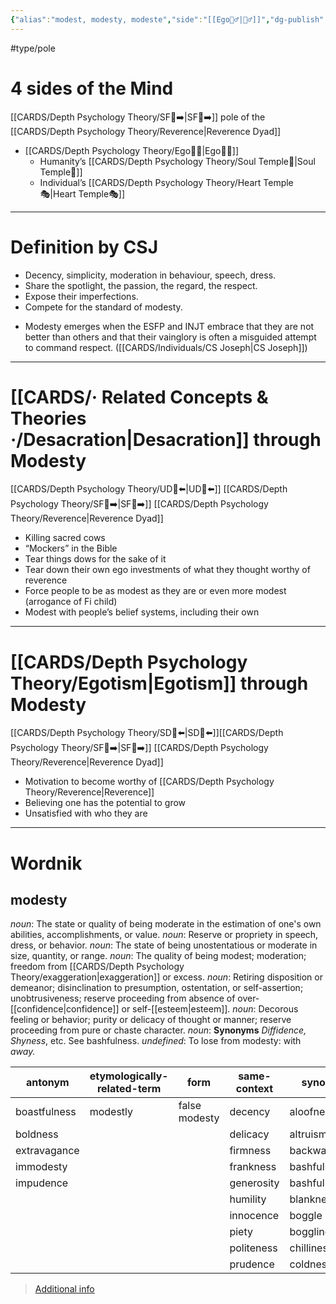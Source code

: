 ```yaml
---
{"alias":"modest, modesty, modeste","side":"[[Ego🙋‍♂️|🙋‍♂️]]","dg-publish":true,"permalink":"/cards/depth-psychology-theory/modesty/","dgPassFrontmatter":true,"created":"2022-12-31T17:40:38.411+01:00","updated":"2023-05-27T15:36:14.097+02:00"}
---
```


#type/pole 

# 4 sides of the Mind 
[[CARDS/Depth Psychology Theory/SF🤸➡️\|SF🤸➡️]] pole of the [[CARDS/Depth Psychology Theory/Reverence\|Reverence Dyad]] 
- [[CARDS/Depth Psychology Theory/Ego🙋‍♂️\|Ego🙋‍♂️]] 
	- Humanity’s [[CARDS/Depth Psychology Theory/Soul Temple👤\|Soul Temple👤]] 
	- Individual’s [[CARDS/Depth Psychology Theory/Heart Temple🎭\|Heart Temple🎭]] 
---
# Definition by CSJ 
- Decency, simplicity, moderation in behaviour, speech, dress. 
- Share the spotlight, the passion, the regard, the respect. 
- Expose their imperfections.
- Compete for the standard of modesty.


<div class="transclusion internal-embed is-loaded"><div class="markdown-embed">



- Modesty emerges when the ESFP and INJT embrace that they are not better than others and that their vainglory is often a misguided attempt to command respect. ([[CARDS/Individuals/CS Joseph\|CS Joseph]]) 

</div></div>


---
# [[CARDS/· Related Concepts & Theories ·/Desacration\|Desacration]] through Modesty 
[[CARDS/Depth Psychology Theory/UD👤⬅️\|UD👤⬅️]] [[CARDS/Depth Psychology Theory/SF🤸➡️\|SF🤸➡️]] [[CARDS/Depth Psychology Theory/Reverence\|Reverence Dyad]] 
- Killing sacred cows
- “Mockers” in the Bible 
- Tear things dows for the sake of it 
- Tear down their own ego investments of what they thought worthy of reverence 
- Force people to be as modest as they are or even more modest (arrogance of Fi child)
- Modest with people’s belief systems, including their own 
---
# [[CARDS/Depth Psychology Theory/Egotism\|Egotism]] through Modesty 
[[CARDS/Depth Psychology Theory/SD🤸⬅️\|SD🤸⬅️]][[CARDS/Depth Psychology Theory/SF🤸➡️\|SF🤸➡️]] [[CARDS/Depth Psychology Theory/Reverence\|Reverence Dyad]] 
- Motivation to become worthy of [[CARDS/Depth Psychology Theory/Reverence\|Reverence]]
- Believing one has the potential to grow 
- Unsatisfied with who they are 


---
# Wordnik

## modesty
*noun*: The state or quality of being moderate in the estimation of one's own abilities, accomplishments, or value.
*noun*: Reserve or propriety in speech, dress, or behavior.
*noun*: The state of being unostentatious or moderate in size, quantity, or range.
*noun*: The quality of being modest; moderation; freedom from [[CARDS/Depth Psychology Theory/exaggeration\|exaggeration]] or excess.
*noun*: Retiring disposition or demeanor; disinclination to presumption, ostentation, or self-assertion; unobtrusiveness; reserve proceeding from absence of over-[[confidence\|confidence]] or self-[[esteem\|esteem]].
*noun*: Decorous feeling or behavior; purity or delicacy of thought or manner; reserve proceeding from pure or chaste character.
*noun*: <strong>Synonyms</strong> <em>Diffidence, Shyness</em>, etc. See <internalXref urlencoded="bashfulness">bashfulness</internalXref>.
*undefined*: To lose from modesty: with <em>away.</em>

| antonym |etymologically-related-term |form |same-context |synonym |
| --- | --- | --- | --- | --- |
| boastfulness | modestly | false modesty | decency | aloofness |
| boldness |  |  | delicacy | altruism |
| extravagance |  |  | firmness | backwardness |
| immodesty |  |  | frankness | bashfulness |
| impudence |  |  | generosity | bashfulness |
|  |  |  | humility | blankness |
|  |  |  | innocence | boggle |
|  |  |  | piety | boggling |
|  |  |  | politeness | chilliness |
|  |  |  | prudence | coldness |

> [Additional info](https://www.wordnik.com/words/modesty)

